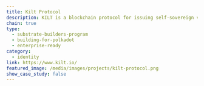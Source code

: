```yaml
---
title: Kilt Protocol
description: KILT is a blockchain protocol for issuing self-sovereign verifiable, revocable, anonymous Credentials.
chain: true
type:
  - substrate-builders-program
  - building-for-polkadot
  - enterprise-ready
category:
  - identity
link: https://www.kilt.io/
featured_image: /media/images/projects/kilt-protocol.png
show_case_study: false
---
```



